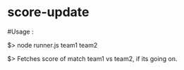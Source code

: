 # score-update

#Usage :

$> node runner.js team1 team2

$> Fetches score of match team1 vs team2, if its going on.
